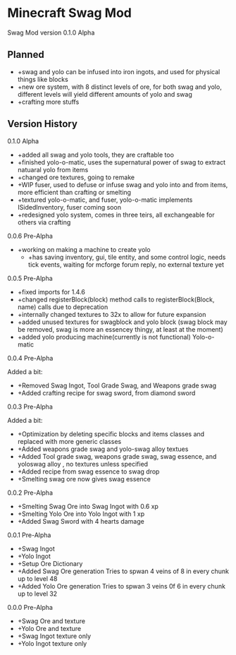 Minecraft Swag Mod
================

Swag Mod version 0.1.0 Alpha

Planned
---------------
- +swag and yolo can be infused into iron ingots, and used for physical things like blocks
- +new ore system, with 8 distinct levels of ore, for both swag and yolo, different levels will yield different amounts of yolo and swag
- +crafting more stuffs

Version History
---------------

0.1.0 Alpha

- +added all swag and yolo tools, they are craftable too
- +finished yolo-o-matic, uses the supernatural power of swag to extract natuaral yolo from items
- +changed ore textures, going to remake
- +WIP fuser, used to defuse or infuse swag and yolo into and from items, more efficient than crafting or smelting
- +textured yolo-o-matic, and fuser, yolo-o-matic implements ISidedInventory, fuser coming soon
- +redesigned yolo system, comes in three teirs, all exchangeable for others via crafting

0.0.6 Pre-Alpha

- +working on making a machine to create yolo
    - +has saving inventory, gui, tile entity, and some control logic, needs tick events, waiting for mcforge forum reply, no external texture yet

0.0.5 Pre-Alpha
- +fixed imports for 1.4.6
- +changed registerBlock(block) method calls to registerBlock(Block, name) calls due to deprecation
- +internally changed textures to 32x to allow for future expansion
- +added unused textures for swagblock and yolo block (swag block may be removed, swag is more an essencey thingy, at least at the moment)
- +added yolo producing machine(currently is not functional) Yolo-o-matic

0.0.4 Pre-Alpha

Added a bit:
- +Removed Swag Ingot, Tool Grade Swag, and Weapons grade swag
- +Added crafting recipe for swag sword, from diamond sword

0.0.3 Pre-Alpha

Added a bit:
- +Optimization by deleting specific blocks and items classes and replaced with more generic classes
- +Added weapons grade swag and yolo-swag alloy textues
- +Added Tool grade swag, weapons grade swag, swag essence, and yoloswag alloy , no textures unless specified
- +Added recipe from swag essence to swag drop
- +Smelting swag ore now gives swag essence

0.0.2 Pre-Alpha

- +Smelting Swag Ore into Swag Ingot with 0.6 xp
- +Smelting Yolo Ore into Yolo Ingot with 1 xp
- +Added Swag Sword with 4 hearts damage

0.0.1 Pre-Alpha

- +Swag Ingot
- +Yolo Ingot
- +Setup Ore Dictionary
- +Added Swag Ore generation
	Tries to spwan 4 veins of 8 in every chunk up to level 48
- +Added Yolo Ore generation
	Tries to spwan 3 veins 0f 6 in every chunk up to level 32

0.0.0 Pre-Alpha

- +Swag Ore and texture
- +Yolo Ore and texture
- +Swag Ingot texture only
- +Yolo Ingot texture only
